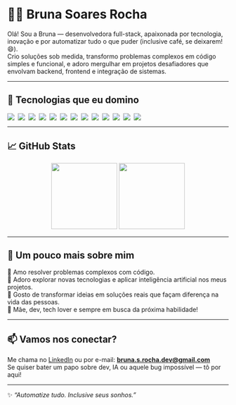 # 👩‍💻 Bruna Soares Rocha

Olá! Sou a Bruna — desenvolvedora full-stack, apaixonada por tecnologia, inovação e por automatizar tudo o que puder (inclusive café, se deixarem! 😄).  
Crio soluções sob medida, transformo problemas complexos em código simples e funcional, e adoro mergulhar em projetos desafiadores que envolvam backend, frontend e integração de sistemas.

---

## 🚀 Tecnologias que eu domino

<div style="display: flex; flex-wrap: wrap; gap: 8px">
  <img src="https://img.shields.io/badge/PHP-777BB4?style=for-the-badge&logo=php&logoColor=white"/>
  <img src="https://img.shields.io/badge/Laravel-E74430?style=for-the-badge&logo=laravel&logoColor=white"/>
  <img src="https://img.shields.io/badge/Python-3776AB?style=for-the-badge&logo=python&logoColor=white"/>
  <img src="https://img.shields.io/badge/JavaScript-F7DF1E?style=for-the-badge&logo=javascript&logoColor=black"/>
  <img src="https://img.shields.io/badge/React-61DAFB?style=for-the-badge&logo=react&logoColor=black"/>
  <img src="https://img.shields.io/badge/PostgreSQL-316192?style=for-the-badge&logo=postgresql&logoColor=white"/>
  <img src="https://img.shields.io/badge/MySQL-005C84?style=for-the-badge&logo=mysql&logoColor=white"/>
  <img src="https://img.shields.io/badge/Linux-FCC624?style=for-the-badge&logo=linux&logoColor=black"/>
  <img src="https://img.shields.io/badge/Git-F05032?style=for-the-badge&logo=git&logoColor=white"/>
  <img src="https://img.shields.io/badge/N8N-ff6c37?style=for-the-badge&logo=n8n&logoColor=white"/>
  <img src="https://img.shields.io/badge/Rasa-5B3E90?style=for-the-badge&logo=rasa&logoColor=white"/>
  <img src="https://img.shields.io/badge/Docker-2496ED?style=for-the-badge&logo=docker&logoColor=white"/>
  <img src="https://img.shields.io/badge/Cordova-E8E8E8?style=for-the-badge&logo=apachecordova&logoColor=black"/>
</div>

---

## 📈 GitHub Stats

<div align="center">
  <img height="150em" src="https://github-readme-stats.vercel.app/api?username=brunasoaresrocha&show_icons=true&theme=radical&include_all_commits=true&count_private=true"/>
  <img height="150em" src="https://github-readme-stats.vercel.app/api/top-langs/?username=brunasoaresrocha&layout=compact&langs_count=7&theme=radical"/>
</div>

---

## 💬 Um pouco mais sobre mim

🔹 Amo resolver problemas complexos com código.  
🔹 Adoro explorar novas tecnologias e aplicar inteligência artificial nos meus projetos.  
🔹 Gosto de transformar ideias em soluções reais que façam diferença na vida das pessoas.  
🔹 Mãe, dev, tech lover e sempre em busca da próxima habilidade!

---

## 📫 Vamos nos conectar?

Me chama no [LinkedIn](https://www.linkedin.com/in/brunasoaresrocha) ou por e-mail: **bruna.s.rocha.dev@gmail.com**  
Se quiser bater um papo sobre dev, IA ou aquele bug impossível — tô por aqui!

---
✨ _“Automatize tudo. Inclusive seus sonhos.”_
